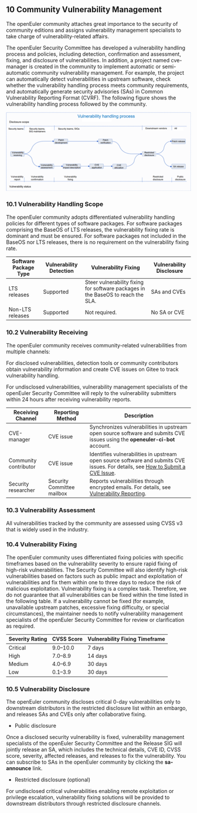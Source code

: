 ## 10 Community Vulnerability Management

The openEuler community attaches great importance to the security of community editions and assigns vulnerability management specialists to take charge of vulnerability-related affairs.

The openEuler Security Committee has developed a vulnerability handling process and policies, including detection, confirmation and assessment, fixing, and disclosure of vulnerabilities. In addition, a project named cve-manager is created in the community to implement automatic or semi-automatic community vulnerability management. For example, the project can automatically detect vulnerabilities in upstream software, check whether the vulnerability handling process meets community requirements, and automatically generate security advisories (SAs) in Common Vulnerability Reporting Format (CVRF). The following figure shows the vulnerability handling process followed by the community.

![](picture/vulnerability-handling-process.png)

### 10.1 Vulnerability Handling Scope

The openEuler community adopts differentiated vulnerability handling policies for different types of software packages. For software packages comprising the BaseOS of LTS releases, the vulnerability fixing rate is dominant and must be ensured. For software packages not included in the BaseOS nor LTS releases, there is no requirement on the vulnerability fixing rate.

| **Software Package Type** | **Vulnerability Detection** | **Vulnerability Fixing**                      | **Vulnerability Disclosure**  |
|----------------|--------------|-----------------------------------|---------------|
| LTS releases        | Supported        | Steer vulnerability fixing for software packages in the BaseOS to reach the SLA. | SAs and CVEs   |
| Non-LTS releases      | Supported        | Not required.                        | No SA or CVE |

### 10.2 Vulnerability Receiving

The openEuler community receives community-related vulnerabilities from multiple channels:

For disclosed vulnerabilities, detection tools or community contributors obtain vulnerability information and create CVE issues on Gitee to track vulnerability handling.

For undisclosed vulnerabilities, vulnerability management specialists of the openEuler Security Committee will reply to the vulnerability submitters within 24 hours after receiving vulnerability reports.

| **Receiving Channel**  | **Reporting Method**   | **Description**                                                         |
|--------------|----------------|----------------------------------------------------------------------|
| CVE-manager  | CVE issue      | Synchronizes vulnerabilities in upstream open source software and submits CVE issues using the **openeuler-ci-bot** account.     |
| Community contributor   | CVE issue      | Identifies vulnerabilities in upstream open source software and submits CVE issues. For details, see [How to Submit a CVE Issue](https://gitee.com/openeuler/security-committee/wikis/FAQ/How%20to%20Submit%20a%20CVE%20Issue). |
| Security researcher   | Security Committee mailbox | Reports vulnerabilities through encrypted emails. For details, see [Vulnerability Reporting](https://www.openeuler.org/en/security/vulnerability-reporting/).                                |

### 10.3 Vulnerability Assessment

All vulnerabilities tracked by the community are assessed using CVSS v3 that is widely used in the industry.

### 10.4 Vulnerability Fixing

The openEuler community uses differentiated fixing policies with specific timeframes based on the vulnerability severity to ensure rapid fixing of high-risk vulnerabilities. The Security Committee will also identify high-risk vulnerabilities based on factors such as public impact and exploitation of vulnerabilities and fix them within one to three days to reduce the risk of malicious exploitation. Vulnerability fixing is a complex task. Therefore, we do not guarantee that all vulnerabilities can be fixed within the time listed in the following table. If a vulnerability cannot be fixed (for example, unavailable upstream patches, excessive fixing difficulty, or special circumstances), the maintainer needs to notify vulnerability management specialists of the openEuler Security Committee for review or clarification as required.

| **Severity Rating**  | **CVSS Score**  | **Vulnerability Fixing Timeframe**  |
|---------------------------------|-----------------------|------------------|
| Critical                | 9.0–10.0              | 7 days              |
| High                      | 7.0–8.9               | 14 days             |
| Medium                    | 4.0–6.9               | 30 days             |
| Low                       | 0.1–3.9               | 30 days             |

### 10.5 Vulnerability Disclosure

The openEuler community discloses critical 0-day vulnerabilities only to downstream distributors in the restricted disclosure list within an embargo, and releases SAs and CVEs only after collaborative fixing.

- Public disclosure

Once a disclosed security vulnerability is fixed, vulnerability management specialists of the openEuler Security Committee and the Release SIG will jointly release an SA, which includes the technical details, CVE ID, CVSS score, severity, affected releases, and releases to fix the vulnerability. You can subscribe to SAs in the openEuler community by clicking the **sa-announce** link.

- Restricted disclosure (optional)

For undisclosed critical vulnerabilities enabling remote exploitation or privilege escalation, vulnerability fixing solutions will be provided to downstream distributors through restricted disclosure channels.
